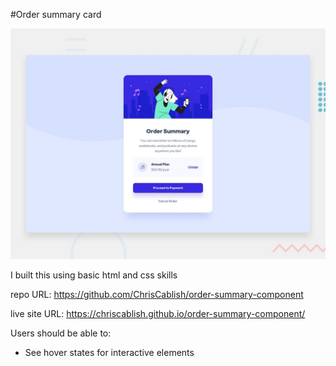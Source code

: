 #Order summary card

![Design preview for the Order summary card coding challenge](./design/desktop-preview.jpg)



I built this using basic html and css skills

repo URL: https://github.com/ChrisCablish/order-summary-component

live site URL: https://chriscablish.github.io/order-summary-component/

Users should be able to:

- See hover states for interactive elements


